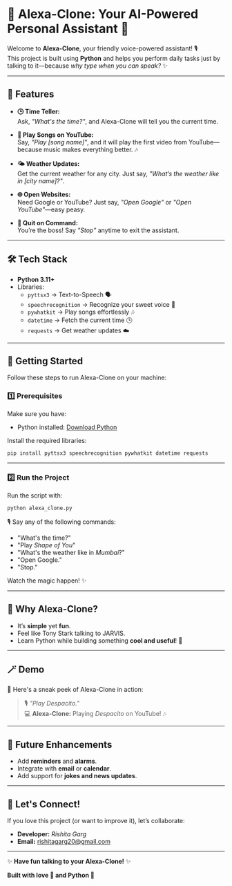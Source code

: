 

# 🦋 Alexa-Clone: Your AI-Powered Personal Assistant 💜  

Welcome to **Alexa-Clone**, your friendly voice-powered assistant! 🎙️  
This project is built using **Python** and helps you perform daily tasks just by talking to it—because *why type when you can speak?* ✨  

---

## 🌟 Features  

- **🕒 Time Teller:**  
   Ask, *"What's the time?"*, and Alexa-Clone will tell you the current time.  

- **🎵 Play Songs on YouTube:**  
   Say, *"Play [song name]"*, and it will play the first video from YouTube—because music makes everything better. 🎶  

- **🌤️ Weather Updates:**  
   Get the current weather for any city. Just say, *"What’s the weather like in [city name]?"*.  

- **🌐 Open Websites:**  
   Need Google or YouTube? Just say, *"Open Google"* or *"Open YouTube"*—easy peasy.  

- **🛑 Quit on Command:**  
   You’re the boss! Say *"Stop"* anytime to exit the assistant.  

---

## 🛠️ Tech Stack  

- **Python 3.11+**  
- Libraries:  
   - `pyttsx3` → Text-to-Speech 🗣️  
   - `speechrecognition` → Recognize your sweet voice 🎤  
   - `pywhatkit` → Play songs effortlessly 🎶  
   - `datetime` → Fetch the current time 🕒  
   - `requests` → Get weather updates ☁️  

---

## 🚀 Getting Started  

Follow these steps to run Alexa-Clone on your machine:  

### 1️⃣ Prerequisites  
Make sure you have:  
- Python installed: [Download Python](https://www.python.org/downloads/)  

Install the required libraries:  
```bash
pip install pyttsx3 speechrecognition pywhatkit datetime requests
```

---

### 2️⃣ Run the Project  
Run the script with:  
```bash
python alexa_clone.py
```  

🎙️ Say any of the following commands:  
- "What's the time?"  
- "Play *Shape of You*"  
- "What's the weather like in *Mumbai*?"  
- "Open Google."  
- "Stop."  

Watch the magic happen! ✨  

---

## 💖 Why Alexa-Clone?  
- It’s **simple** yet **fun**.  
- Feel like Tony Stark talking to JARVIS.  
- Learn Python while building something **cool and useful**! 🧡  

---

## 🪄 Demo  
🦋 Here's a sneak peek of Alexa-Clone in action:  

> 🎙️ *"Play Despacito."*  
> 💻 **Alexa-Clone:** Playing *Despacito* on YouTube! 🎶  

---

## 🎁 Future Enhancements  
- Add **reminders** and **alarms**.  
- Integrate with **email** or **calendar**.  
- Add support for **jokes and news updates**.  

---

## 💌 Let's Connect!  
If you love this project (or want to improve it), let’s collaborate:  
- **Developer:** *Rishita Garg*  
- **Email:** rishitagarg20@gmail.com  

---

✨ **Have fun talking to your Alexa-Clone!** ✨  

**Built with love 💜 and Python 🐍**  

